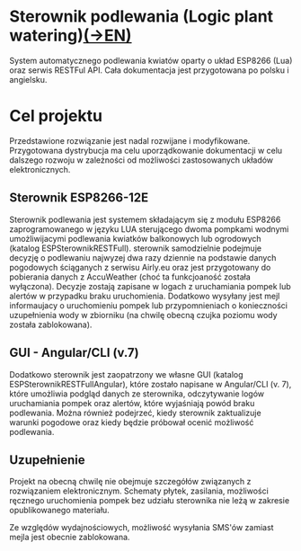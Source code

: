 # Sterownik podlewania (Logic plant watering)[(->EN)](README.md)
System automatycznego podlewania kwiatów oparty o układ ESP8266 (Lua) oraz serwis RESTFul API. Cała dokumentacja jest przygotowana po polsku i angielsku.

# Cel projektu
Przedstawione rozwiązanie jest nadal rozwijane i modyfikowane. Przygotowana dystrybucja ma celu uporządkowanie dokumentacji w celu dalszego rozwoju w zależności od możliwości zastosowanych układów elektronicznych.

## Sterownik ESP8266-12E
Sterownik podlewania jest systemem składającym się z modułu ESP8266 zaprogramowanego w języku LUA sterującego dwoma pompkami wodnymi umożliwijacymi podlewania kwiatków balkonowych lub ogrodowych (katalog ESPSterownikRESTFull). sterownik samodzielnie podejmuje decyzję o podlewaniu najwyzej dwa razy dziennie na podstawie danych pogodowych ściąganych z serwisu Airly.eu oraz jest przygotowany do pobierania danych z AccuWeather (choć ta funkcjoaność została wyłączona). Decyzje zostają zapisane w logach z uruchamiania pompek lub alertów w przypadku braku uruchomienia. Dodatkowo wysyłany jest mejl informaujacy o uruchomieniu pompek lub przypomnieniach o konieczności uzupełnienia wody w zbiorniku (na chwilę obecną czujka poziomu wody została zablokowana).

## GUI - Angular/CLI (v.7)
Dodatkowo sterownik jest zaopatrzony we własne GUI (katalog ESPSterownikRESTFullAngular), które zostało napisane w Angular/CLI (v. 7), które umożliwia podgląd danych ze sterownika, odczytywanie logów uruchamiania pompek oraz alertów, które wyjaśniają powód braku podlewania.
Można również podejrzeć, kiedy sterownik zaktualizuje warunki pogodowe oraz kiedy będzie próbował ocenić możliwość podlewania.

## Uzupełnienie
Projekt na obecną chwilę nie obejmuje szczegółów związanych z rozwiązaniem elektronicznym. Schematy płytek, zasilania, możliwości ręcznego uruchomienia pompek bez udziału sterownika nie leżą w zakresie opublikowanego materiału.

Ze względów wydajnościowych, możliwość wysyłania SMS'ów zamiast mejla jest obecnie zablokowana.
